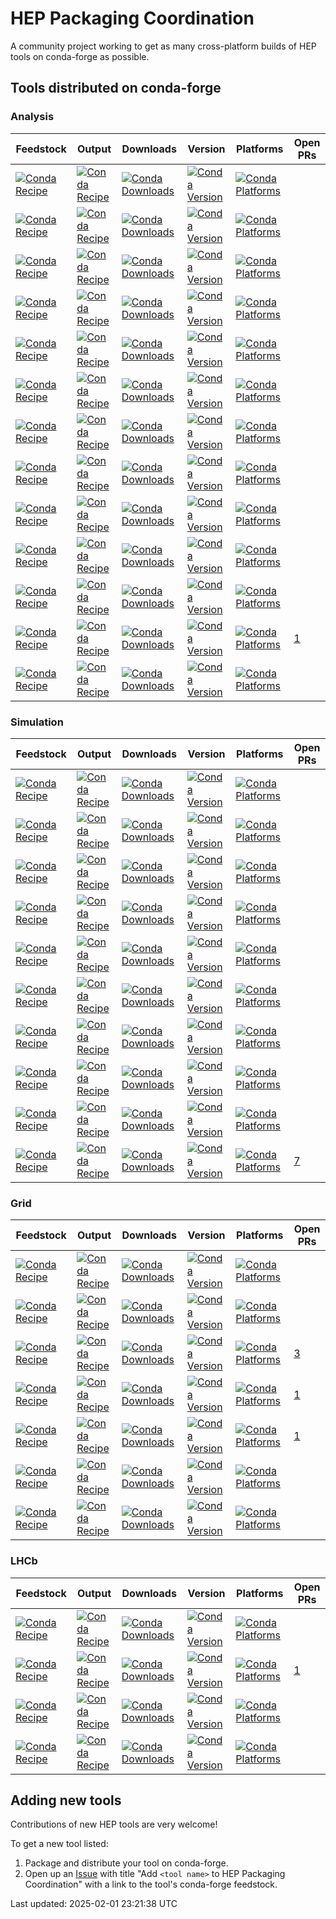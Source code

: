 # HEP Packaging Coordination

A community project working to get as many cross-platform builds of HEP tools on conda-forge as possible.

## Tools distributed on conda-forge

### Analysis

| Feedstock                                                                                                                                 | Output                                                                                                                                 | Downloads                                                                                                                         | Version                                                                                                                         | Platforms                                                                                                                         | Open PRs                                                 |
| ----------------------------------------------------------------------------------------------------------------------------------------- | -------------------------------------------------------------------------------------------------------------------------------------- | --------------------------------------------------------------------------------------------------------------------------------- | ------------------------------------------------------------------------------------------------------------------------------- | --------------------------------------------------------------------------------------------------------------------------------- | -------------------------------------------------------- |
| [![Conda Recipe](https://img.shields.io/badge/feedstock-collier-green.svg)](https://github.com/conda-forge/collier-feedstock)             | [![Conda Recipe](https://img.shields.io/badge/recipe-collier-green.svg)](https://github.com/conda-forge/collier-feedstock)             | [![Conda Downloads](https://img.shields.io/conda/dn/conda-forge/collier.svg)](https://anaconda.org/conda-forge/collier)           | [![Conda Version](https://img.shields.io/conda/vn/conda-forge/collier.svg)](https://anaconda.org/conda-forge/collier)           | [![Conda Platforms](https://img.shields.io/conda/pn/conda-forge/collier.svg)](https://anaconda.org/conda-forge/collier)           |                                                          |
| [![Conda Recipe](https://img.shields.io/badge/feedstock-emela-green.svg)](https://github.com/conda-forge/emela-feedstock)                 | [![Conda Recipe](https://img.shields.io/badge/recipe-emela-green.svg)](https://github.com/conda-forge/emela-feedstock)                 | [![Conda Downloads](https://img.shields.io/conda/dn/conda-forge/emela.svg)](https://anaconda.org/conda-forge/emela)               | [![Conda Version](https://img.shields.io/conda/vn/conda-forge/emela.svg)](https://anaconda.org/conda-forge/emela)               | [![Conda Platforms](https://img.shields.io/conda/pn/conda-forge/emela.svg)](https://anaconda.org/conda-forge/emela)               |                                                          |
| [![Conda Recipe](https://img.shields.io/badge/feedstock-ff--static-green.svg)](https://github.com/conda-forge/ff-static-feedstock)        | [![Conda Recipe](https://img.shields.io/badge/recipe-ff--static-green.svg)](https://github.com/conda-forge/ff-static-feedstock)        | [![Conda Downloads](https://img.shields.io/conda/dn/conda-forge/ff-static.svg)](https://anaconda.org/conda-forge/ff-static)       | [![Conda Version](https://img.shields.io/conda/vn/conda-forge/ff-static.svg)](https://anaconda.org/conda-forge/ff-static)       | [![Conda Platforms](https://img.shields.io/conda/pn/conda-forge/ff-static.svg)](https://anaconda.org/conda-forge/ff-static)       |                                                          |
| [![Conda Recipe](https://img.shields.io/badge/feedstock-ff-green.svg)](https://github.com/conda-forge/ff-static-feedstock)                | [![Conda Recipe](https://img.shields.io/badge/recipe-ff-green.svg)](https://github.com/conda-forge/ff-static-feedstock)                | [![Conda Downloads](https://img.shields.io/conda/dn/conda-forge/ff.svg)](https://anaconda.org/conda-forge/ff)                     | [![Conda Version](https://img.shields.io/conda/vn/conda-forge/ff.svg)](https://anaconda.org/conda-forge/ff)                     | [![Conda Platforms](https://img.shields.io/conda/pn/conda-forge/ff.svg)](https://anaconda.org/conda-forge/ff)                     |                                                          |
| [![Conda Recipe](https://img.shields.io/badge/feedstock-ff-green.svg)](https://github.com/conda-forge/ff-feedstock)                       | [![Conda Recipe](https://img.shields.io/badge/recipe-ff-green.svg)](https://github.com/conda-forge/ff-feedstock)                       | [![Conda Downloads](https://img.shields.io/conda/dn/conda-forge/ff.svg)](https://anaconda.org/conda-forge/ff)                     | [![Conda Version](https://img.shields.io/conda/vn/conda-forge/ff.svg)](https://anaconda.org/conda-forge/ff)                     | [![Conda Platforms](https://img.shields.io/conda/pn/conda-forge/ff.svg)](https://anaconda.org/conda-forge/ff)                     |                                                          |
| [![Conda Recipe](https://img.shields.io/badge/feedstock-lhapdf-green.svg)](https://github.com/conda-forge/lhapdf-feedstock)               | [![Conda Recipe](https://img.shields.io/badge/recipe-lhapdf-green.svg)](https://github.com/conda-forge/lhapdf-feedstock)               | [![Conda Downloads](https://img.shields.io/conda/dn/conda-forge/lhapdf.svg)](https://anaconda.org/conda-forge/lhapdf)             | [![Conda Version](https://img.shields.io/conda/vn/conda-forge/lhapdf.svg)](https://anaconda.org/conda-forge/lhapdf)             | [![Conda Platforms](https://img.shields.io/conda/pn/conda-forge/lhapdf.svg)](https://anaconda.org/conda-forge/lhapdf)             |                                                          |
| [![Conda Recipe](https://img.shields.io/badge/feedstock-looptools-green.svg)](https://github.com/conda-forge/looptools-feedstock)         | [![Conda Recipe](https://img.shields.io/badge/recipe-looptools-green.svg)](https://github.com/conda-forge/looptools-feedstock)         | [![Conda Downloads](https://img.shields.io/conda/dn/conda-forge/looptools.svg)](https://anaconda.org/conda-forge/looptools)       | [![Conda Version](https://img.shields.io/conda/vn/conda-forge/looptools.svg)](https://anaconda.org/conda-forge/looptools)       | [![Conda Platforms](https://img.shields.io/conda/pn/conda-forge/looptools.svg)](https://anaconda.org/conda-forge/looptools)       |                                                          |
| [![Conda Recipe](https://img.shields.io/badge/feedstock-mpfun90-green.svg)](https://github.com/conda-forge/mpfun90-feedstock)             | [![Conda Recipe](https://img.shields.io/badge/recipe-mpfun90-green.svg)](https://github.com/conda-forge/mpfun90-feedstock)             | [![Conda Downloads](https://img.shields.io/conda/dn/conda-forge/mpfun90.svg)](https://anaconda.org/conda-forge/mpfun90)           | [![Conda Version](https://img.shields.io/conda/vn/conda-forge/mpfun90.svg)](https://anaconda.org/conda-forge/mpfun90)           | [![Conda Platforms](https://img.shields.io/conda/pn/conda-forge/mpfun90.svg)](https://anaconda.org/conda-forge/mpfun90)           |                                                          |
| [![Conda Recipe](https://img.shields.io/badge/feedstock-ninja--hep--ph-green.svg)](https://github.com/conda-forge/ninja-hep-ph-feedstock) | [![Conda Recipe](https://img.shields.io/badge/recipe-ninja--hep--ph-green.svg)](https://github.com/conda-forge/ninja-hep-ph-feedstock) | [![Conda Downloads](https://img.shields.io/conda/dn/conda-forge/ninja-hep-ph.svg)](https://anaconda.org/conda-forge/ninja-hep-ph) | [![Conda Version](https://img.shields.io/conda/vn/conda-forge/ninja-hep-ph.svg)](https://anaconda.org/conda-forge/ninja-hep-ph) | [![Conda Platforms](https://img.shields.io/conda/pn/conda-forge/ninja-hep-ph.svg)](https://anaconda.org/conda-forge/ninja-hep-ph) |                                                          |
| [![Conda Recipe](https://img.shields.io/badge/feedstock-oneloop-green.svg)](https://github.com/conda-forge/oneloop-feedstock)             | [![Conda Recipe](https://img.shields.io/badge/recipe-oneloop-green.svg)](https://github.com/conda-forge/oneloop-feedstock)             | [![Conda Downloads](https://img.shields.io/conda/dn/conda-forge/oneloop.svg)](https://anaconda.org/conda-forge/oneloop)           | [![Conda Version](https://img.shields.io/conda/vn/conda-forge/oneloop.svg)](https://anaconda.org/conda-forge/oneloop)           | [![Conda Platforms](https://img.shields.io/conda/pn/conda-forge/oneloop.svg)](https://anaconda.org/conda-forge/oneloop)           |                                                          |
| [![Conda Recipe](https://img.shields.io/badge/feedstock-qcdloop-green.svg)](https://github.com/conda-forge/qcdloop-feedstock)             | [![Conda Recipe](https://img.shields.io/badge/recipe-qcdloop-green.svg)](https://github.com/conda-forge/qcdloop-feedstock)             | [![Conda Downloads](https://img.shields.io/conda/dn/conda-forge/qcdloop.svg)](https://anaconda.org/conda-forge/qcdloop)           | [![Conda Version](https://img.shields.io/conda/vn/conda-forge/qcdloop.svg)](https://anaconda.org/conda-forge/qcdloop)           | [![Conda Platforms](https://img.shields.io/conda/pn/conda-forge/qcdloop.svg)](https://anaconda.org/conda-forge/qcdloop)           |                                                          |
| [![Conda Recipe](https://img.shields.io/badge/feedstock-root-green.svg)](https://github.com/conda-forge/root-feedstock)                   | [![Conda Recipe](https://img.shields.io/badge/recipe-root-green.svg)](https://github.com/conda-forge/root-feedstock)                   | [![Conda Downloads](https://img.shields.io/conda/dn/conda-forge/root.svg)](https://anaconda.org/conda-forge/root)                 | [![Conda Version](https://img.shields.io/conda/vn/conda-forge/root.svg)](https://anaconda.org/conda-forge/root)                 | [![Conda Platforms](https://img.shields.io/conda/pn/conda-forge/root.svg)](https://anaconda.org/conda-forge/root)                 | [1](https://github.com/conda-forge/root-feedstock/pulls) |
| [![Conda Recipe](https://img.shields.io/badge/feedstock-siscone-green.svg)](https://github.com/conda-forge/siscone-feedstock)             | [![Conda Recipe](https://img.shields.io/badge/recipe-siscone-green.svg)](https://github.com/conda-forge/siscone-feedstock)             | [![Conda Downloads](https://img.shields.io/conda/dn/conda-forge/siscone.svg)](https://anaconda.org/conda-forge/siscone)           | [![Conda Version](https://img.shields.io/conda/vn/conda-forge/siscone.svg)](https://anaconda.org/conda-forge/siscone)           | [![Conda Platforms](https://img.shields.io/conda/pn/conda-forge/siscone.svg)](https://anaconda.org/conda-forge/siscone)           |                                                          |

### Simulation

| Feedstock                                                                                                                                      | Output                                                                                                                                      | Downloads                                                                                                                               | Version                                                                                                                               | Platforms                                                                                                                               | Open PRs                                                 |
| ---------------------------------------------------------------------------------------------------------------------------------------------- | ------------------------------------------------------------------------------------------------------------------------------------------- | --------------------------------------------------------------------------------------------------------------------------------------- | ------------------------------------------------------------------------------------------------------------------------------------- | --------------------------------------------------------------------------------------------------------------------------------------- | -------------------------------------------------------- |
| [![Conda Recipe](https://img.shields.io/badge/feedstock-delphes-green.svg)](https://github.com/conda-forge/delphes-feedstock)                  | [![Conda Recipe](https://img.shields.io/badge/recipe-delphes-green.svg)](https://github.com/conda-forge/delphes-feedstock)                  | [![Conda Downloads](https://img.shields.io/conda/dn/conda-forge/delphes.svg)](https://anaconda.org/conda-forge/delphes)                 | [![Conda Version](https://img.shields.io/conda/vn/conda-forge/delphes.svg)](https://anaconda.org/conda-forge/delphes)                 | [![Conda Platforms](https://img.shields.io/conda/pn/conda-forge/delphes.svg)](https://anaconda.org/conda-forge/delphes)                 |                                                          |
| [![Conda Recipe](https://img.shields.io/badge/feedstock-fastjet--contrib-green.svg)](https://github.com/conda-forge/fastjet-contrib-feedstock) | [![Conda Recipe](https://img.shields.io/badge/recipe-fastjet--contrib-green.svg)](https://github.com/conda-forge/fastjet-contrib-feedstock) | [![Conda Downloads](https://img.shields.io/conda/dn/conda-forge/fastjet-contrib.svg)](https://anaconda.org/conda-forge/fastjet-contrib) | [![Conda Version](https://img.shields.io/conda/vn/conda-forge/fastjet-contrib.svg)](https://anaconda.org/conda-forge/fastjet-contrib) | [![Conda Platforms](https://img.shields.io/conda/pn/conda-forge/fastjet-contrib.svg)](https://anaconda.org/conda-forge/fastjet-contrib) |                                                          |
| [![Conda Recipe](https://img.shields.io/badge/feedstock-fastjet--cxx-green.svg)](https://github.com/conda-forge/fastjet-cxx-feedstock)         | [![Conda Recipe](https://img.shields.io/badge/recipe-fastjet--cxx-green.svg)](https://github.com/conda-forge/fastjet-cxx-feedstock)         | [![Conda Downloads](https://img.shields.io/conda/dn/conda-forge/fastjet-cxx.svg)](https://anaconda.org/conda-forge/fastjet-cxx)         | [![Conda Version](https://img.shields.io/conda/vn/conda-forge/fastjet-cxx.svg)](https://anaconda.org/conda-forge/fastjet-cxx)         | [![Conda Platforms](https://img.shields.io/conda/pn/conda-forge/fastjet-cxx.svg)](https://anaconda.org/conda-forge/fastjet-cxx)         |                                                          |
| [![Conda Recipe](https://img.shields.io/badge/feedstock-fastjet-green.svg)](https://github.com/conda-forge/fastjet-feedstock)                  | [![Conda Recipe](https://img.shields.io/badge/recipe-fastjet-green.svg)](https://github.com/conda-forge/fastjet-feedstock)                  | [![Conda Downloads](https://img.shields.io/conda/dn/conda-forge/fastjet.svg)](https://anaconda.org/conda-forge/fastjet)                 | [![Conda Version](https://img.shields.io/conda/vn/conda-forge/fastjet.svg)](https://anaconda.org/conda-forge/fastjet)                 | [![Conda Platforms](https://img.shields.io/conda/pn/conda-forge/fastjet.svg)](https://anaconda.org/conda-forge/fastjet)                 |                                                          |
| [![Conda Recipe](https://img.shields.io/badge/feedstock-geant4-green.svg)](https://github.com/conda-forge/geant4-feedstock)                    | [![Conda Recipe](https://img.shields.io/badge/recipe-geant4-green.svg)](https://github.com/conda-forge/geant4-feedstock)                    | [![Conda Downloads](https://img.shields.io/conda/dn/conda-forge/geant4.svg)](https://anaconda.org/conda-forge/geant4)                   | [![Conda Version](https://img.shields.io/conda/vn/conda-forge/geant4.svg)](https://anaconda.org/conda-forge/geant4)                   | [![Conda Platforms](https://img.shields.io/conda/pn/conda-forge/geant4.svg)](https://anaconda.org/conda-forge/geant4)                   |                                                          |
| [![Conda Recipe](https://img.shields.io/badge/feedstock-hepmc2-green.svg)](https://github.com/conda-forge/hepmc2-feedstock)                    | [![Conda Recipe](https://img.shields.io/badge/recipe-hepmc2-green.svg)](https://github.com/conda-forge/hepmc2-feedstock)                    | [![Conda Downloads](https://img.shields.io/conda/dn/conda-forge/hepmc2.svg)](https://anaconda.org/conda-forge/hepmc2)                   | [![Conda Version](https://img.shields.io/conda/vn/conda-forge/hepmc2.svg)](https://anaconda.org/conda-forge/hepmc2)                   | [![Conda Platforms](https://img.shields.io/conda/pn/conda-forge/hepmc2.svg)](https://anaconda.org/conda-forge/hepmc2)                   |                                                          |
| [![Conda Recipe](https://img.shields.io/badge/feedstock-hepmc3-green.svg)](https://github.com/conda-forge/hepmc3-feedstock)                    | [![Conda Recipe](https://img.shields.io/badge/recipe-hepmc3-green.svg)](https://github.com/conda-forge/hepmc3-feedstock)                    | [![Conda Downloads](https://img.shields.io/conda/dn/conda-forge/hepmc3.svg)](https://anaconda.org/conda-forge/hepmc3)                   | [![Conda Version](https://img.shields.io/conda/vn/conda-forge/hepmc3.svg)](https://anaconda.org/conda-forge/hepmc3)                   | [![Conda Platforms](https://img.shields.io/conda/pn/conda-forge/hepmc3.svg)](https://anaconda.org/conda-forge/hepmc3)                   |                                                          |
| [![Conda Recipe](https://img.shields.io/badge/feedstock-pythia8-green.svg)](https://github.com/conda-forge/pythia8-feedstock)                  | [![Conda Recipe](https://img.shields.io/badge/recipe-pythia8-green.svg)](https://github.com/conda-forge/pythia8-feedstock)                  | [![Conda Downloads](https://img.shields.io/conda/dn/conda-forge/pythia8.svg)](https://anaconda.org/conda-forge/pythia8)                 | [![Conda Version](https://img.shields.io/conda/vn/conda-forge/pythia8.svg)](https://anaconda.org/conda-forge/pythia8)                 | [![Conda Platforms](https://img.shields.io/conda/pn/conda-forge/pythia8.svg)](https://anaconda.org/conda-forge/pythia8)                 |                                                          |
| [![Conda Recipe](https://img.shields.io/badge/feedstock-sherpa-green.svg)](https://github.com/conda-forge/sherpa-feedstock)                    | [![Conda Recipe](https://img.shields.io/badge/recipe-sherpa-green.svg)](https://github.com/conda-forge/sherpa-feedstock)                    | [![Conda Downloads](https://img.shields.io/conda/dn/conda-forge/sherpa.svg)](https://anaconda.org/conda-forge/sherpa)                   | [![Conda Version](https://img.shields.io/conda/vn/conda-forge/sherpa.svg)](https://anaconda.org/conda-forge/sherpa)                   | [![Conda Platforms](https://img.shields.io/conda/pn/conda-forge/sherpa.svg)](https://anaconda.org/conda-forge/sherpa)                   |                                                          |
| [![Conda Recipe](https://img.shields.io/badge/feedstock-yoda-green.svg)](https://github.com/conda-forge/yoda-feedstock)                        | [![Conda Recipe](https://img.shields.io/badge/recipe-yoda-green.svg)](https://github.com/conda-forge/yoda-feedstock)                        | [![Conda Downloads](https://img.shields.io/conda/dn/conda-forge/yoda.svg)](https://anaconda.org/conda-forge/yoda)                       | [![Conda Version](https://img.shields.io/conda/vn/conda-forge/yoda.svg)](https://anaconda.org/conda-forge/yoda)                       | [![Conda Platforms](https://img.shields.io/conda/pn/conda-forge/yoda.svg)](https://anaconda.org/conda-forge/yoda)                       | [7](https://github.com/conda-forge/yoda-feedstock/pulls) |

### Grid

| Feedstock                                                                                                                                   | Output                                                                                                                                   | Downloads                                                                                                                           | Version                                                                                                                           | Platforms                                                                                                                           | Open PRs                                                       |
| ------------------------------------------------------------------------------------------------------------------------------------------- | ---------------------------------------------------------------------------------------------------------------------------------------- | ----------------------------------------------------------------------------------------------------------------------------------- | --------------------------------------------------------------------------------------------------------------------------------- | ----------------------------------------------------------------------------------------------------------------------------------- | -------------------------------------------------------------- |
| [![Conda Recipe](https://img.shields.io/badge/feedstock-apptainer-green.svg)](https://github.com/conda-forge/apptainer-feedstock)           | [![Conda Recipe](https://img.shields.io/badge/recipe-apptainer-green.svg)](https://github.com/conda-forge/apptainer-feedstock)           | [![Conda Downloads](https://img.shields.io/conda/dn/conda-forge/apptainer.svg)](https://anaconda.org/conda-forge/apptainer)         | [![Conda Version](https://img.shields.io/conda/vn/conda-forge/apptainer.svg)](https://anaconda.org/conda-forge/apptainer)         | [![Conda Platforms](https://img.shields.io/conda/pn/conda-forge/apptainer.svg)](https://anaconda.org/conda-forge/apptainer)         |                                                                |
| [![Conda Recipe](https://img.shields.io/badge/feedstock-ca--policy--lcg-green.svg)](https://github.com/conda-forge/ca-policy-lcg-feedstock) | [![Conda Recipe](https://img.shields.io/badge/recipe-ca--policy--lcg-green.svg)](https://github.com/conda-forge/ca-policy-lcg-feedstock) | [![Conda Downloads](https://img.shields.io/conda/dn/conda-forge/ca-policy-lcg.svg)](https://anaconda.org/conda-forge/ca-policy-lcg) | [![Conda Version](https://img.shields.io/conda/vn/conda-forge/ca-policy-lcg.svg)](https://anaconda.org/conda-forge/ca-policy-lcg) | [![Conda Platforms](https://img.shields.io/conda/pn/conda-forge/ca-policy-lcg.svg)](https://anaconda.org/conda-forge/ca-policy-lcg) |                                                                |
| [![Conda Recipe](https://img.shields.io/badge/feedstock-davix-green.svg)](https://github.com/conda-forge/davix-feedstock)                   | [![Conda Recipe](https://img.shields.io/badge/recipe-davix-green.svg)](https://github.com/conda-forge/davix-feedstock)                   | [![Conda Downloads](https://img.shields.io/conda/dn/conda-forge/davix.svg)](https://anaconda.org/conda-forge/davix)                 | [![Conda Version](https://img.shields.io/conda/vn/conda-forge/davix.svg)](https://anaconda.org/conda-forge/davix)                 | [![Conda Platforms](https://img.shields.io/conda/pn/conda-forge/davix.svg)](https://anaconda.org/conda-forge/davix)                 | [3](https://github.com/conda-forge/davix-feedstock/pulls)      |
| [![Conda Recipe](https://img.shields.io/badge/feedstock-dirac--grid-green.svg)](https://github.com/conda-forge/dirac-grid-feedstock)        | [![Conda Recipe](https://img.shields.io/badge/recipe-dirac--grid-green.svg)](https://github.com/conda-forge/dirac-grid-feedstock)        | [![Conda Downloads](https://img.shields.io/conda/dn/conda-forge/dirac-grid.svg)](https://anaconda.org/conda-forge/dirac-grid)       | [![Conda Version](https://img.shields.io/conda/vn/conda-forge/dirac-grid.svg)](https://anaconda.org/conda-forge/dirac-grid)       | [![Conda Platforms](https://img.shields.io/conda/pn/conda-forge/dirac-grid.svg)](https://anaconda.org/conda-forge/dirac-grid)       | [1](https://github.com/conda-forge/dirac-grid-feedstock/pulls) |
| [![Conda Recipe](https://img.shields.io/badge/feedstock-gfal2-green.svg)](https://github.com/conda-forge/gfal2-feedstock)                   | [![Conda Recipe](https://img.shields.io/badge/recipe-gfal2-green.svg)](https://github.com/conda-forge/gfal2-feedstock)                   | [![Conda Downloads](https://img.shields.io/conda/dn/conda-forge/gfal2.svg)](https://anaconda.org/conda-forge/gfal2)                 | [![Conda Version](https://img.shields.io/conda/vn/conda-forge/gfal2.svg)](https://anaconda.org/conda-forge/gfal2)                 | [![Conda Platforms](https://img.shields.io/conda/pn/conda-forge/gfal2.svg)](https://anaconda.org/conda-forge/gfal2)                 | [1](https://github.com/conda-forge/gfal2-feedstock/pulls)      |
| [![Conda Recipe](https://img.shields.io/badge/feedstock-python--gfal2-green.svg)](https://github.com/conda-forge/python-gfal2-feedstock)    | [![Conda Recipe](https://img.shields.io/badge/recipe-python--gfal2-green.svg)](https://github.com/conda-forge/python-gfal2-feedstock)    | [![Conda Downloads](https://img.shields.io/conda/dn/conda-forge/python-gfal2.svg)](https://anaconda.org/conda-forge/python-gfal2)   | [![Conda Version](https://img.shields.io/conda/vn/conda-forge/python-gfal2.svg)](https://anaconda.org/conda-forge/python-gfal2)   | [![Conda Platforms](https://img.shields.io/conda/pn/conda-forge/python-gfal2.svg)](https://anaconda.org/conda-forge/python-gfal2)   |                                                                |
| [![Conda Recipe](https://img.shields.io/badge/feedstock-xrootd-green.svg)](https://github.com/conda-forge/xrootd-feedstock)                 | [![Conda Recipe](https://img.shields.io/badge/recipe-xrootd-green.svg)](https://github.com/conda-forge/xrootd-feedstock)                 | [![Conda Downloads](https://img.shields.io/conda/dn/conda-forge/xrootd.svg)](https://anaconda.org/conda-forge/xrootd)               | [![Conda Version](https://img.shields.io/conda/vn/conda-forge/xrootd.svg)](https://anaconda.org/conda-forge/xrootd)               | [![Conda Platforms](https://img.shields.io/conda/pn/conda-forge/xrootd.svg)](https://anaconda.org/conda-forge/xrootd)               |                                                                |

### LHCb

| Feedstock                                                                                                                                        | Output                                                                                                                                        | Downloads                                                                                                                                 | Version                                                                                                                                 | Platforms                                                                                                                                 | Open PRs                                                            |
| ------------------------------------------------------------------------------------------------------------------------------------------------ | --------------------------------------------------------------------------------------------------------------------------------------------- | ----------------------------------------------------------------------------------------------------------------------------------------- | --------------------------------------------------------------------------------------------------------------------------------------- | ----------------------------------------------------------------------------------------------------------------------------------------- | ------------------------------------------------------------------- |
| [![Conda Recipe](https://img.shields.io/badge/feedstock-lbenv-green.svg)](https://github.com/conda-forge/lbenv-feedstock)                        | [![Conda Recipe](https://img.shields.io/badge/recipe-lbenv-green.svg)](https://github.com/conda-forge/lbenv-feedstock)                        | [![Conda Downloads](https://img.shields.io/conda/dn/conda-forge/lbenv.svg)](https://anaconda.org/conda-forge/lbenv)                       | [![Conda Version](https://img.shields.io/conda/vn/conda-forge/lbenv.svg)](https://anaconda.org/conda-forge/lbenv)                       | [![Conda Platforms](https://img.shields.io/conda/pn/conda-forge/lbenv.svg)](https://anaconda.org/conda-forge/lbenv)                       |                                                                     |
| [![Conda Recipe](https://img.shields.io/badge/feedstock-lbplatformutils-green.svg)](https://github.com/conda-forge/lbplatformutils-feedstock)    | [![Conda Recipe](https://img.shields.io/badge/recipe-lbplatformutils-green.svg)](https://github.com/conda-forge/lbplatformutils-feedstock)    | [![Conda Downloads](https://img.shields.io/conda/dn/conda-forge/lbplatformutils.svg)](https://anaconda.org/conda-forge/lbplatformutils)   | [![Conda Version](https://img.shields.io/conda/vn/conda-forge/lbplatformutils.svg)](https://anaconda.org/conda-forge/lbplatformutils)   | [![Conda Platforms](https://img.shields.io/conda/pn/conda-forge/lbplatformutils.svg)](https://anaconda.org/conda-forge/lbplatformutils)   | [1](https://github.com/conda-forge/lbplatformutils-feedstock/pulls) |
| [![Conda Recipe](https://img.shields.io/badge/feedstock-lhcbdirac--config-green.svg)](https://github.com/conda-forge/lhcbdirac-config-feedstock) | [![Conda Recipe](https://img.shields.io/badge/recipe-lhcbdirac--config-green.svg)](https://github.com/conda-forge/lhcbdirac-config-feedstock) | [![Conda Downloads](https://img.shields.io/conda/dn/conda-forge/lhcbdirac-config.svg)](https://anaconda.org/conda-forge/lhcbdirac-config) | [![Conda Version](https://img.shields.io/conda/vn/conda-forge/lhcbdirac-config.svg)](https://anaconda.org/conda-forge/lhcbdirac-config) | [![Conda Platforms](https://img.shields.io/conda/pn/conda-forge/lhcbdirac-config.svg)](https://anaconda.org/conda-forge/lhcbdirac-config) |                                                                     |
| [![Conda Recipe](https://img.shields.io/badge/feedstock-lhcbdirac-green.svg)](https://github.com/conda-forge/lhcbdirac-feedstock)                | [![Conda Recipe](https://img.shields.io/badge/recipe-lhcbdirac-green.svg)](https://github.com/conda-forge/lhcbdirac-feedstock)                | [![Conda Downloads](https://img.shields.io/conda/dn/conda-forge/lhcbdirac.svg)](https://anaconda.org/conda-forge/lhcbdirac)               | [![Conda Version](https://img.shields.io/conda/vn/conda-forge/lhcbdirac.svg)](https://anaconda.org/conda-forge/lhcbdirac)               | [![Conda Platforms](https://img.shields.io/conda/pn/conda-forge/lhcbdirac.svg)](https://anaconda.org/conda-forge/lhcbdirac)               |                                                                     |

## Adding new tools

Contributions of new HEP tools are very welcome!

To get a new tool listed:

1. Package and distribute your tool on conda-forge.
2. Open up an [Issue](https://github.com/hep-packaging-coordination/.github/issues) with title "Add `<tool name>` to HEP Packaging Coordination" with a link to the tool's conda-forge feedstock.

Last updated: 2025-02-01 23:21:38 UTC
